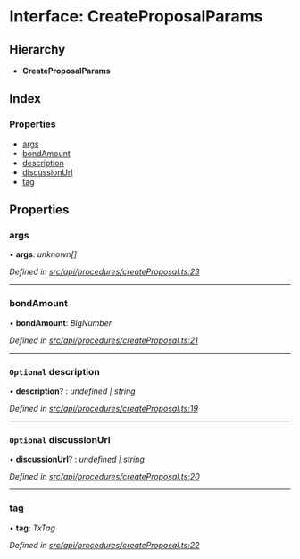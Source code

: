 # Interface: CreateProposalParams

## Hierarchy

* **CreateProposalParams**

## Index

### Properties

* [args](api_procedures.createproposalparams.md#args)
* [bondAmount](api_procedures.createproposalparams.md#bondamount)
* [description](api_procedures.createproposalparams.md#optional-description)
* [discussionUrl](api_procedures.createproposalparams.md#optional-discussionurl)
* [tag](api_procedures.createproposalparams.md#tag)

## Properties

###  args

• **args**: *unknown[]*

*Defined in [src/api/procedures/createProposal.ts:23](https://github.com/PolymathNetwork/polymesh-sdk/blob/6d34df1/src/api/procedures/createProposal.ts#L23)*

___

###  bondAmount

• **bondAmount**: *BigNumber*

*Defined in [src/api/procedures/createProposal.ts:21](https://github.com/PolymathNetwork/polymesh-sdk/blob/6d34df1/src/api/procedures/createProposal.ts#L21)*

___

### `Optional` description

• **description**? : *undefined | string*

*Defined in [src/api/procedures/createProposal.ts:19](https://github.com/PolymathNetwork/polymesh-sdk/blob/6d34df1/src/api/procedures/createProposal.ts#L19)*

___

### `Optional` discussionUrl

• **discussionUrl**? : *undefined | string*

*Defined in [src/api/procedures/createProposal.ts:20](https://github.com/PolymathNetwork/polymesh-sdk/blob/6d34df1/src/api/procedures/createProposal.ts#L20)*

___

###  tag

• **tag**: *TxTag*

*Defined in [src/api/procedures/createProposal.ts:22](https://github.com/PolymathNetwork/polymesh-sdk/blob/6d34df1/src/api/procedures/createProposal.ts#L22)*
